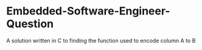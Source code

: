 # Embedded-Software-Engineer-Question
A solution written in C to finding the function used to encode column A to B

